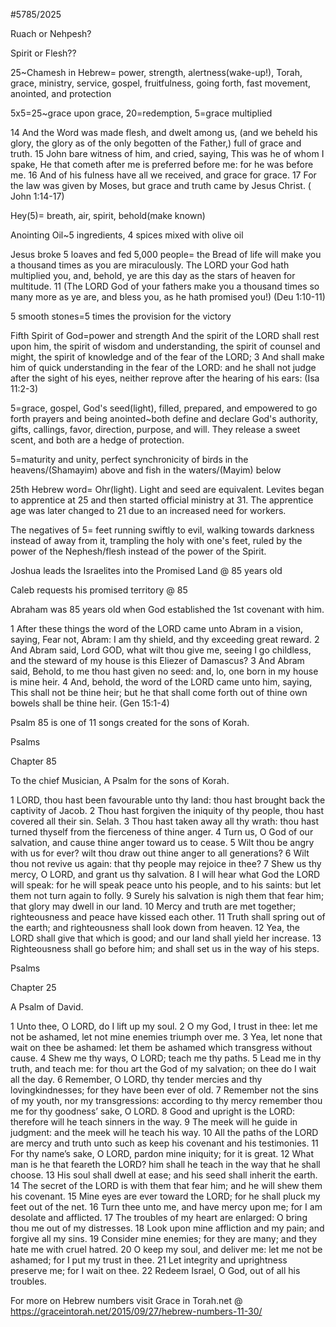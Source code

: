 #5785/2025

Ruach or Nehpesh?

Spirit or Flesh??

25~Chamesh in Hebrew= power, strength, alertness(wake-up!), Torah, grace, ministry, service, gospel, fruitfulness, going forth, fast movement, anointed, and protection

5x5=25~grace upon grace, 20=redemption, 5=grace multiplied

14 And the Word was made flesh, and dwelt among us, (and we beheld his glory, the glory as of the only begotten of the Father,) full of grace and truth.
15 John bare witness of him, and cried, saying, This was he of whom I spake, He that cometh after me is preferred before me: for he was before me. 16 And of his fulness have all we received, and grace for grace. 17 For the law was given by Moses, but grace and truth came by Jesus Christ. ( John 1:14-17)

Hey(5)= breath, air, spirit, behold(make known)

Anointing Oil~5 ingredients, 4 spices mixed with olive oil

Jesus broke 5 loaves and fed 5,000 people= the Bread of life will make you a thousand times as you are miraculously.
The LORD your God hath multiplied you, and, behold, ye are this day as the stars of heaven for multitude. 11 (The LORD God of your fathers make you a thousand times so many more as ye are, and bless you, as he hath promised you!) (Deu 1:10-11)

5 smooth stones=5 times the provision for the victory

Fifth Spirit of God=power and strength
And the spirit of the LORD shall rest upon him, the spirit of wisdom and understanding, the spirit of counsel and might, the spirit of knowledge and of the fear of the LORD; 3 And shall make him of quick understanding in the fear of the LORD: and he shall not judge after the sight of his eyes, neither reprove after the hearing of his ears:
(Isa 11:2-3)

5=grace, gospel, God's seed(light), filled, prepared, and empowered to go forth
prayers and being anointed~both define and declare God's authority, gifts, callings, favor, direction, purpose, and will. They release a sweet scent, and both are a hedge of protection.

5=maturity and unity, perfect synchronicity of birds in the heavens/(Shamayim) above and fish in the waters/(Mayim) below

25th Hebrew word= Ohr(light). Light and seed are equivalent. Levites began to apprentice at 25 and then started official ministry at 31. The apprentice age was later changed to 21 due to an increased need for workers.

The negatives of 5= feet running swiftly to evil, walking towards darkness instead of away from it, trampling the holy with one's feet, ruled by the power of the Nephesh/flesh instead of the power of the Spirit.

Joshua leads the Israelites into the Promised Land @ 85 years old

Caleb requests his promised territory @ 85

Abraham was 85 years old when God established the 1st covenant with him.

1 After these things the word of the LORD came unto Abram in a vision, saying, Fear not, Abram: I am thy shield, and thy exceeding great reward. 2 And Abram said, Lord GOD, what wilt thou give me, seeing I go childless, and the steward of my house is this Eliezer of Damascus? 3 And Abram said, Behold, to me thou hast given no seed: and, lo, one born in my house is mine heir. 4 And, behold, the word of the LORD came unto him, saying, This shall not be thine heir; but he that shall come forth out of thine own bowels shall be thine heir. (Gen 15:1-4)

Psalm 85 is one of 11 songs created for the sons of Korah.

Psalms​​

Chapter 85

To the chief Musician, A Psalm for the sons of Korah.

1 LORD, thou hast been favourable unto thy land: thou hast brought back the captivity of Jacob. 2 Thou hast forgiven the iniquity of thy people, thou hast covered all their sin. Selah. 3 Thou hast taken away all thy wrath: thou hast turned thyself from the fierceness of thine anger. 4 Turn us, O God of our salvation, and cause thine anger toward us to cease. 5 Wilt thou be angry with us for ever? wilt thou draw out thine anger to all generations? 6 Wilt thou not revive us again: that thy people may rejoice in thee? 7 Shew us thy mercy, O LORD, and grant us thy salvation. 8 I will hear what God the LORD will speak: for he will speak peace unto his people, and to his saints: but let them not turn again to folly. 9 Surely his salvation is nigh them that fear him; that glory may dwell in our land. 10 Mercy and truth are met together; righteousness and peace have kissed each other. 11 Truth shall spring out of the earth; and righteousness shall look down from heaven. 12 Yea, the LORD shall give that which is good; and our land shall yield her increase. 13 Righteousness shall go before him; and shall set us in the way of his steps.


Psalms​​

Chapter 25

A Psalm of David.

1 Unto thee, O LORD, do I lift up my soul. 2 O my God, I trust in thee: let me not be ashamed, let not mine enemies triumph over me. 3 Yea, let none that wait on thee be ashamed: let them be ashamed which transgress without cause. 4 Shew me thy ways, O LORD; teach me thy paths. 5 Lead me in thy truth, and teach me: for thou art the God of my salvation; on thee do I wait all the day. 6 Remember, O LORD, thy tender mercies and thy lovingkindnesses; for they have been ever of old. 7 Remember not the sins of my youth, nor my transgressions: according to thy mercy remember thou me for thy goodness’ sake, O LORD. 8 Good and upright is the LORD: therefore will he teach sinners in the way. 9 The meek will he guide in judgment: and the meek will he teach his way. 10 All the paths of the LORD are mercy and truth unto such as keep his covenant and his testimonies. 11 For thy name’s sake, O LORD, pardon mine iniquity; for it is great. 12 What man is he that feareth the LORD? him shall he teach in the way that he shall choose. 13 His soul shall dwell at ease; and his seed shall inherit the earth. 14 The secret of the LORD is with them that fear him; and he will shew them his covenant. 15 Mine eyes are ever toward the LORD; for he shall pluck my feet out of the net. 16 Turn thee unto me, and have mercy upon me; for I am desolate and afflicted. 17 The troubles of my heart are enlarged: O bring thou me out of my distresses. 18 Look upon mine affliction and my pain; and forgive all my sins. 19 Consider mine enemies; for they are many; and they hate me with cruel hatred. 20 O keep my soul, and deliver me: let me not be ashamed; for I put my trust in thee. 21 Let integrity and uprightness preserve me; for I wait on thee. 22 Redeem Israel, O God, out of all his troubles.


For more on Hebrew numbers visit Grace in Torah.net @ https://graceintorah.net/2015/09/27/hebrew-numbers-11-30/

